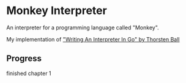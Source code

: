 # Monkey Interpreter

An interpreter for a programming language called "Monkey".

My implementation of ["Writing An Interpreter In Go" by Thorsten Ball](https://interpreterbook.com/)

## Progress

finished chapter 1
